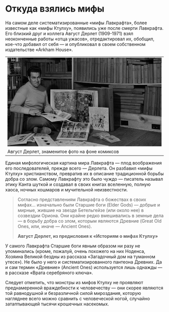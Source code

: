# Откуда взялись мифы

На самом деле систематизированные «мифы Лавкрафта», более известные как «мифы
Ктулху», появились уже после смерти Лавкрафта. Его близкий друг и коллега
Август Дерлет (1909-1971) взял неоконченные работы «отца ужасов»,
отредактировал их, обобщил, кое-что добавил от себя — и опубликовал в своем
собственном издательстве «Arkham House».

|   |
|---|
|![](./images/01151-768x441.jpg)                    |
|Август Дерлет, знаменитое фото на фоне комиксов    |

Единая мифологическая картина мира Лавкрафта — плод воображения его
последователей, прежде всего — Дерлета. Он разбавил «мифы Ктулху»
христианством, превратив их в описание традиционной борьбы добра со злом.
Самому Лавкрафту это было чуждо — писатель называл этику Канта шуткой и
создавал в своих книгах вселенную, полную хаоса, ночных кошмаров и мучительной
неизвестности.

> Согласно представлениям Лавкрафта о божествах в своих мифах… изначально были
> Старшие боги (Elder Gods) — добрые и мирные, жившие на звезде Бетельгейзе
> (или около нее) в созвездии Ориона. Они крайне редко вмешивались в земные
> дела — в борьбу добра со злом, которым являются Древние (Great Old Ones, или,
> иначе — Ancient Ones).
>
> **Август Дерлет, из предисловия к «Историям о мифах Ктулху»**

У самого Лавкрафта Старшие боги явным образом ни разу не упоминались (кроме,
пожалуй, очень похожего на них Ноденса, Хозяина Великой бездны из рассказа
«Загадочный дом на туманном утесе»). Не было у него и систематизированного
пантеона Древних. Да и сам термин «Древние» (Ancient Ones) используется лишь
однажды — в рассказе «Врата серебряного ключа».

Следует отметить, что монстры из мифов Ктулху не проявляют преднамеренной
враждебности к человечеству — они скорее являются той равнодушной и
безразличной силой мироздания, которую нагляднее всего можно сравнить с
человеческой ногой, случайно затаптывающей тысячи крошечных насекомых.
